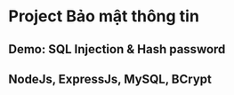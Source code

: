 # Project Bảo mật thông tin
## Demo: SQL Injection & Hash password
## NodeJs, ExpressJs, MySQL, BCrypt
